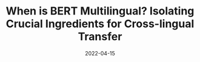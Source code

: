 ---
title: "When is BERT Multilingual? Isolating Crucial Ingredients for Cross-lingual Transfer"
date: 2022-04-15
draft: false
post_type: publication
authors: [asd, parthat, karthikn]
venue: NAACL 2022
tags: []
direct_link: https://arxiv.org/abs/2110.14782

code: https://github.com/princeton-nlp/MultilingualAnalysis
link: https://arxiv.org/abs/2110.14782
---